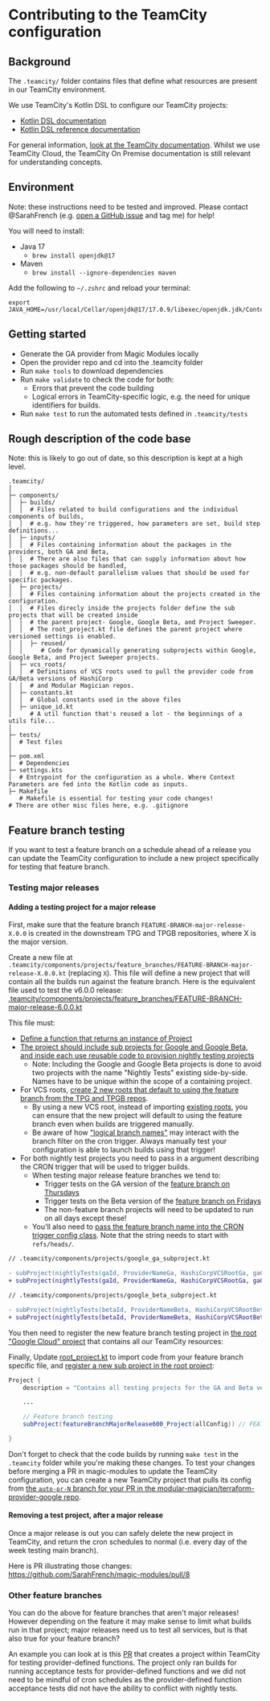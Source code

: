 # Contributing to the TeamCity configuration

## Background

The `.teamcity/` folder contains files that define what resources are present in our TeamCity environment.

We use TeamCity's Kotlin DSL to configure our TeamCity projects:
* [Kotlin DSL documentation](https://www.jetbrains.com/help/teamcity/kotlin-dsl.html)
* [Kotlin DSL reference documentation](https://teamcity.jetbrains.com/app/dsl-documentation/index.html)

For general information, [look at the TeamCity documentation](https://www.jetbrains.com/help/teamcity/teamcity-documentation.html). Whilst we use TeamCity Cloud, the TeamCity On Premise documentation is still relevant for understanding concepts.

## Environment

Note: these instructions need to be tested and improved. Please contact @SarahFrench (e.g. [open a GitHub issue](https://github.com/hashicorp/terraform-provider-google/issues/new?assignees=&labels=technical-debt&projects=&template=11_developer_productivity.md) and tag me) for help!

You will need to install:
* Java 17
    * `brew install openjdk@17`
* Maven
    * `brew install --ignore-dependencies maven`

Add the following to `~/.zshrc` and reload your terminal:

```
export JAVA_HOME=/usr/local/Cellar/openjdk@17/17.0.9/libexec/openjdk.jdk/Contents/Home
```


## Getting started

* Generate the GA provider from Magic Modules locally
* Open the provider repo and cd into the .teamcity folder
* Run `make tools` to download dependencies
* Run `make validate` to check the code for both:
    * Errors that prevent the code building
    * Logical errors in TeamCity-specific logic, e.g. the need for unique identifiers for builds.
* Run `make test` to run the automated tests defined in `.teamcity/tests`

## Rough description of the code base

Note: this is likely to go out of date, so this description is kept at a high level.

```
.teamcity/
│
├─ components/
│  ├─ builds/
│  │  # Files related to build configurations and the individual components of builds,
│  │  # e.g. how they're triggered, how parameters are set, build step definitions...
│  ├─ inputs/
│  │  # Files containing information about the packages in the providers, both GA and Beta,
│  │  # There are also files that can supply information about how those packages should be handled, 
│  │  # e.g. non-default parallelism values that should be used for specific packages.
│  ├─ projects/
│  │  # Files containing information about the projects created in the configuration.
│  │  # Files direcly inside the projects folder define the sub projects that will be created inside
│  │  # the parent project- Google, Google Beta, and Project Sweeper.
│  │  # The root_project.kt file defines the parent project where versioned settings is enabled.
│  │  ├─ reused/
│  │     # Code for dynamically generating subprojects within Google, Google Beta, and Project Sweeper projects.
│  ├─ vcs_roots/
│  │  # Definitions of VCS roots used to pull the provider code from GA/Beta versions of HashiCorp
│  │  # and Modular Magician repos.
│  ├─ constants.kt
│  │  # Global constants used in the above files
│  ├─ unique_id.kt
│     # A util function that's reused a lot - the beginnings of a utils file...
│
├─ tests/
│  # Test files
│
├─ pom.xml
│  # Dependencies
├─ settings.kts
│  # Entrypoint for the configuration as a whole. Where Context Parameters are fed into the Kotlin code as inputs.
├─ Makefile
   # Makefile is essential for testing your code changes!
# There are other misc files here, e.g. .gitignore
```

## Feature branch testing

If you want to test a feature branch on a schedule ahead of a release you can update the TeamCity configuration to include a new project specifically for testing that feature branch.

### Testing major releases

#### Adding a testing project for a major release

First, make sure that the feature branch `FEATURE-BRANCH-major-release-X.0.0` is created in the downstream TPG and TPGB repositories, where X is the major version.

Create a new file at `.teamcity/components/projects/feature_branches/FEATURE-BRANCH-major-release-X.0.0.kt` (replacing `X`). This file will define a new project that will contain all the builds run against the feature branch. Here is the equivalent file used to test the v6.0.0 release: [.teamcity/components/projects/feature_branches/FEATURE-BRANCH-major-release-6.0.0.kt](https://github.com/GoogleCloudPlatform/magic-modules/blob/main/mmv1/third_party/terraform/.teamcity/components/projects/feature_branches/FEATURE-BRANCH-major-release-6.0.0.kt)

This file must:

* [Define a function that returns an instance of Project](https://github.com/GoogleCloudPlatform/magic-modules/blob/30ab2a2eea61cc34f439ddfe7cf840abf746ab1f/mmv1/third_party/terraform/.teamcity/components/projects/feature_branches/FEATURE-BRANCH-major-release-6.0.0.kt#L50)
* [The project should include sub projects for Google and Google Beta, and inside each use reusable code to provision nightly testing projects](https://github.com/GoogleCloudPlatform/magic-modules/blob/main/mmv1/third_party/terraform/.teamcity/components/projects/feature_branches/FEATURE-BRANCH-major-release-6.0.0.kt#L59-L97)
    * Note: Including the Google and Google Beta projects is done to avoid two projects with the name "Nightly Tests" existing side-by-side. Names have to be unique within the scope of a containing project.
* For VCS roots, [create 2 new roots that default to using the feature branch from the TPG and TPGB repos](https://github.com/GoogleCloudPlatform/magic-modules/blob/main/mmv1/third_party/terraform/.teamcity/components/projects/feature_branches/FEATURE-BRANCH-major-release-6.0.0.kt#L22-L38).
   * By using a new VCS root, instead of importing [existing roots](https://github.com/GoogleCloudPlatform/magic-modules/blob/main/mmv1/third_party/terraform/.teamcity/components/vcs_roots/vcs_roots.kt#L14-L32), you can ensure that the new project will default to using the feature branch even when builds are triggered manually.
   * Be aware of how ["logical branch names"](https://www.jetbrains.com/help/teamcity/working-with-feature-branches.html#Logical+Branch+Name) may interact with the branch filter on the cron trigger. Always manually test your configuration is able to launch builds using that trigger!
* For both nightly test projects you need to pass in a argument describing the CRON trigger that will be used to trigger builds.
    * When testing major release feature branches we tend to:
        * Trigger tests on the GA version of the [feature branch on Thursdays](https://github.com/GoogleCloudPlatform/magic-modules/blob/30ab2a2eea61cc34f439ddfe7cf840abf746ab1f/mmv1/third_party/terraform/.teamcity/components/projects/feature_branches/FEATURE-BRANCH-major-release-6.0.0.kt#L72)
        * Trigger tests on the Beta version of the [feature branch on Fridays](https://github.com/GoogleCloudPlatform/magic-modules/blob/30ab2a2eea61cc34f439ddfe7cf840abf746ab1f/mmv1/third_party/terraform/.teamcity/components/projects/feature_branches/FEATURE-BRANCH-major-release-6.0.0.kt#L92)
        * The non-feature branch projects will need to be updated to run on all days except these!
    * You'll also need to [pass the feature branch name into the CRON trigger config class](https://github.com/GoogleCloudPlatform/magic-modules/blob/2778e6b73d802c6709d10d56fc3b8a3891168e6e/mmv1/third_party/terraform/.teamcity/components/projects/feature_branches/FEATURE-BRANCH-major-release-6.0.0.kt#L71). Note that the string needs to start with `refs/heads/`.

```diff
// .teamcity/components/projects/google_ga_subproject.kt

- subProject(nightlyTests(gaId, ProviderNameGa, HashiCorpVCSRootGa, gaConfig))
+ subProject(nightlyTests(gaId, ProviderNameGa, HashiCorpVCSRootGa, gaConfig, NightlyTriggerConfiguration(daysOfWeek="1-4,6-7"))) // All nights except Thursday (5) for GA; feature branch testing happens on Thursdays and TeamCity numbers days Sun=1...Sat=7

// .teamcity/components/projects/google_beta_subproject.kt

- subProject(nightlyTests(betaId, ProviderNameBeta, HashiCorpVCSRootBeta, betaConfig))
+ subProject(nightlyTests(betaId, ProviderNameBeta, HashiCorpVCSRootBeta, betaConfig, NightlyTriggerConfiguration(daysOfWeek="1-5,7"))) // All nights except Friday (6) for Beta; feature branch testing happens on Fridays and TeamCity numbers days Sun=1...Sat=7
```


You then need to register the new feature branch testing project in [the root "Google Cloud" project](https://hashicorp.teamcity.com/project/TerraformProviders_GoogleCloud) that contains all our TeamCity resources:

Finally, Update [root_project.kt](https://github.com/GoogleCloudPlatform/magic-modules/blob/main/mmv1/third_party/terraform/.teamcity/components/projects/root_project.kt) to import code from your feature branch specific file, and [register a new sub project in the root project](https://github.com/GoogleCloudPlatform/magic-modules/blob/30ab2a2eea61cc34f439ddfe7cf840abf746ab1f/mmv1/third_party/terraform/.teamcity/components/projects/root_project.kt#L67-L68):

```java
Project {
    description = "Contains all testing projects for the GA and Beta versions of the Google provider."

    ...

    // Feature branch testing
    subProject(featureBranchMajorRelease600_Project(allConfig)) // FEATURE-BRANCH-major-release-6.0.0

}
```

Don't forget to check that the code builds by running `make test` in the `.teamcity` folder while you're making these changes. To test your changes before merging a PR in magic-modules to update the TeamCity configuration, you can create a new TeamCity project that pulls its config from [the `auto-pr-N` branch for your PR in the modular-magician/terraform-provider-google repo](https://github.com/GoogleCloudPlatform/magic-modules/pull/11104#issuecomment-2206785710).

#### Removing a test project, after a major release

Once a major release is out you can safely delete the new project in TeamCity, and return the cron schedules to normal (i.e. every day of the week testing main branch).

Here is PR illustrating those changes: https://github.com/SarahFrench/magic-modules/pull/8

### Other feature branches

You can do the above for feature branches that aren't major releases! However depending on the feature it may make sense to limit what builds run in that project; major releases need us to test all services, but is that also true for your feature branch?

An example you can look at is this [PR](https://github.com/GoogleCloudPlatform/magic-modules/pull/10088) that creates a project within TeamCity for testing provider-defined functions. The project only ran builds for running acceptance tests for provider-defined functions and we did not need to be mindful of cron schedules as the provider-defined function acceptance tests did not have the ability to conflict with nightly tests.
